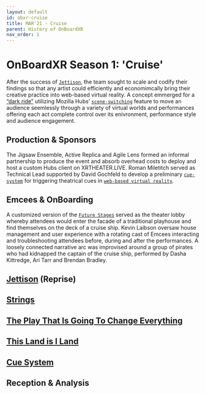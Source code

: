 ```yaml
---
layout: default
id: obxr-cruise
title: MAR'21 - Cruise
parent: History of OnBoardXR
nav_order: 1
---
```


# OnBoardXR Season 1: 'Cruise'
After the success of [`Jettison`](./jettison.md), the team sought to scale and codify their findings so that any artist could efficiently and economimcally bring their creative practice into web-based virtual reality. A concept emmerged for a [“dark ride”](https://en.wikipedia.org/wiki/Dark_ride) utilizing Mozilla Hubs’ [`scene-switching`](./glossary-scene-switching) feature to move an audience seemlessly through a variety of virtual worlds and performances offering each act complete control over its enivronment, performance style and audience engagement.

## Production & Sponsors
The Jigsaw Ensemble, Active Replica and Agile Lens formed an informal partnership to produce the event and absorb overhead costs to deploy and host a custom Hubs client on XRTHEATER.LIVE. Roman Miletitch served as Technical Lead supported by David Gochfeld to develop a preliminary [`cue-system`](./glossary-cue-system.md) for triggering theatrical cues in [`web-based virtual reality`](./glossary-webvr.md). 

## Emcees & OnBoarding
A customized version of the [`Future Stages`](./future-stages.md) served as the theater lobby whereby attendees would enter the facade of a traditional playhouse and find themselves on the deck of a cruise ship. Kevin Laibson oversaw house management and user experience with a rotating cast of Emcees interacting and troubleshooting attendees before, during and after the performances. A loosely connected narrative arc was improvised around a group of pirates who had kidnapped the captain of the cruise ship, performed by Dasha Kittredge, Ari Tarr and Brendan Bradley.

## [Jettison](./jettison.md) (Reprise)

## [Strings](./unwired-dance.md#Strings)

## [The Play That Is Going To Change Everything](./spongebob.md)

## [This Land is I Land](./this-land.md)

## [Cue System](./glossary-cue-system.md)

## Reception & Analysis

